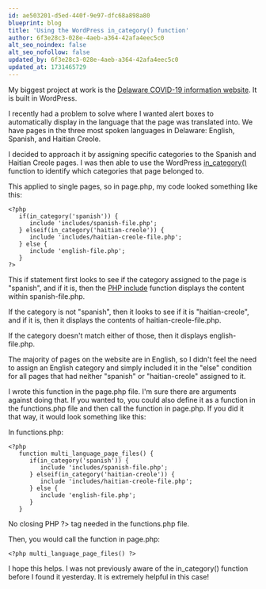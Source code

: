 ```yaml
---
id: ae503201-d5ed-440f-9e97-dfc68a898a80
blueprint: blog
title: 'Using the WordPress in_category() function'
author: 6f3e28c3-028e-4aeb-a364-42afa4eec5c0
alt_seo_noindex: false
alt_seo_nofollow: false
updated_by: 6f3e28c3-028e-4aeb-a364-42afa4eec5c0
updated_at: 1731465729
---
```

My biggest project at work is the [Delaware COVID-19 information website](https://coronavirus.delaware.gov/). It is built in WordPress. 

I recently had a problem to solve where I wanted alert boxes to automatically display in the language that the page was translated into. We have pages in the three most spoken languages in Delaware: English, Spanish, and Haitian Creole.

I decided to approach it by assigning specific categories to the Spanish and Haitian Creole pages. I was then able to use the WordPress [in_category()](https://developer.wordpress.org/reference/functions/in_category/) function to identify which categories that page belonged to.

This applied to single pages, so in page.php, my code looked something like this:

```
<?php
   if(in_category('spanish')) {
      include 'includes/spanish-file.php';
   } elseif(in_category('haitian-creole')) {
      include 'includes/haitian-creole-file.php';
   } else {
      include 'english-file.php';
   }
?>
```

This if statement first looks to see if the category assigned to the page is "spanish", and if it is, then the [PHP include](https://www.php.net/manual/en/function.include.php) function displays the content within spanish-file.php.

If the category is not "spanish", then it looks to see if it is "haitian-creole", and if it is, then it displays the contents of haitian-creole-file.php.

If the category doesn't match either of those, then it displays english-file.php.

The majority of pages on the website are in English, so I didn't feel the need to assign an English category and simply included it in the "else" condition for all pages that had neither "spanish" or "haitian-creole" assigned to it.

I wrote this function in the page.php file. I'm sure there are arguments against doing that. If you wanted to, you could also define it as a function in the functions.php file and then call the function in page.php. If you did it that way, it would look something like this:

In functions.php:

```
<?php
   function multi_language_page_files() {
      if(in_category('spanish')) {
         include 'includes/spanish-file.php';
      } elseif(in_category('haitian-creole')) {
         include 'includes/haitian-creole-file.php';
      } else {
         include 'english-file.php';
      }
   }
```

No closing PHP ?> tag needed in the functions.php file.

Then, you would call the function in page.php:

`<?php multi_language_page_files() ?>`

I hope this helps. I was not previously aware of the in_category() function before I found it yesterday. It is extremely helpful in this case!